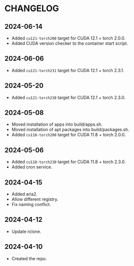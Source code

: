 # CHANGELOG

## 2024-06-14

- Added `cu121-torch200` target for CUDA 12.1 + torch 2.0.0.
- Added CUDA version checker to the container start script.

## 2024-06-06

- Added `cu121-torch231` target for CUDA 12.1 + torch 2.3.1.

## 2024-05-20

- Added `cu121-torch230` target for CUDA 12.1 + torch 2.3.0.

## 2024-05-08

- Moved installation of apps into build/apps.sh.
- Moved installation of apt packages into build/packages.sh.
- Added `cu118-torch200` target for CUDA 11.8 + torch 2.0.0.

## 2024-05-06

- Added `cu118-torch230` target for CUDA 11.8 + torch 2.3.0.
- Added cron service.

## 2024-04-15

- Added aria2.
- Allow different registry.
- Fix naming conflict.

## 2024-04-12

- Update rclone.

## 2024-04-10

- Created the repo.
